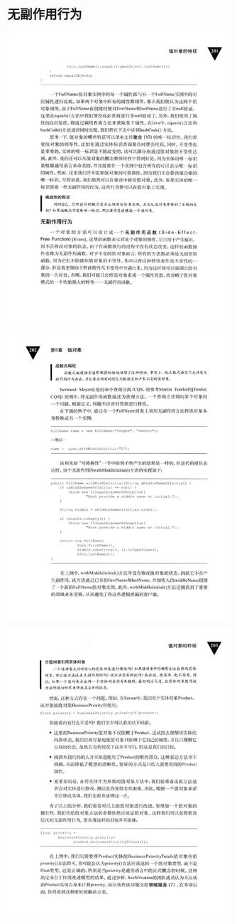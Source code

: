 # 无副作用行为 

<div align = "center"><img src = "images/000231.jpg"/></div>
 <p class="calibre1"><a id="calibre_link-375"></a><img src="images/000259.jpg" alt="Image 239" class="calibre2" /></p> <p class="calibre1"><a id="calibre_link-376"></a><img src="images/000284.jpg" alt="Image 240" class="calibre2" /></p>  